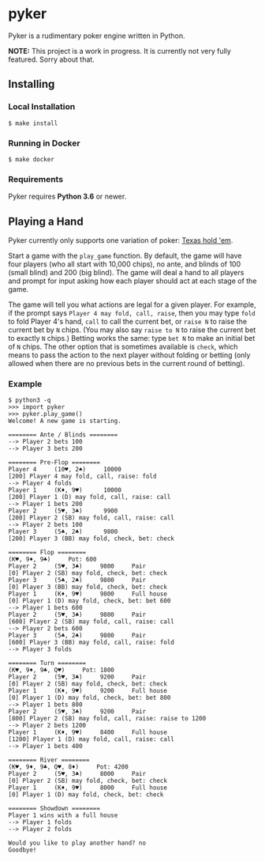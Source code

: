 # pyker

Pyker is a rudimentary poker engine written in Python.

**NOTE:** This project is a work in progress. It is currently not very fully featured. Sorry about that.

## Installing

### Local Installation

```
$ make install
```

### Running in Docker

```
$ make docker
```

### Requirements

Pyker requires **Python 3.6** or newer.

## Playing a Hand

Pyker currently only supports one variation of poker: [Texas hold 'em](https://en.wikipedia.org/wiki/Texas_hold_%27em).

Start a game with the `play_game` function. By default, the game will have four players (who all start with
10,000 chips), no ante, and blinds of 100 (small blind) and 200 (big blind). The game will deal a hand to all players 
and prompt for input asking how each player should act at each stage of the game.

The game will tell you what actions are legal for a given player. For example, if the prompt says `Player 4 may fold,
call, raise`, then you may type `fold` to fold Player 4's hand, `call` to call the current bet, or `raise N` to raise
the current bet by `N` chips. (You may also say `raise to N` to raise the current bet to exactly `N` chips.) Betting
works the same: type `bet N` to make an initial bet of `N` chips. The other option that is sometimes available is `check`,
which means to pass the action to the next player without folding or betting (only allowed when there are no previous
bets in the current round of betting).

### Example

```
$ python3 -q
>>> import pyker
>>> pyker.play_game()
Welcome! A new game is starting.

======== Ante / Blinds ========
--> Player 2 bets 100
--> Player 3 bets 200

======== Pre-Flop ========
Player 4     (10♥︎, 2♠︎)     10000 	 
[200] Player 4 may fold, call, raise: fold
--> Player 4 folds
Player 1     (K♦︎, 9♥︎)      10000 	 
[200] Player 1 (D) may fold, call, raise: call
--> Player 1 bets 200
Player 2     (5♥︎, 3♣)      9900 	 
[200] Player 2 (SB) may fold, call, raise: call
--> Player 2 bets 100
Player 3     (5♣, 2♣)      9800 	 
[200] Player 3 (BB) may fold, check, bet: check

======== Flop ========
(K♥︎, 9♦︎, 9♣)     Pot: 600
Player 2     (5♥︎, 3♣)     9800     Pair
[0] Player 2 (SB) may fold, check, bet: check
Player 3     (5♣, 2♣)     9800     Pair
[0] Player 3 (BB) may fold, check, bet: check
Player 1     (K♦︎, 9♥︎)     9800     Full house
[0] Player 1 (D) may fold, check, bet: bet 600
--> Player 1 bets 600
Player 2     (5♥︎, 3♣)     9800     Pair
[600] Player 2 (SB) may fold, call, raise: call
--> Player 2 bets 600
Player 3     (5♣, 2♣)     9800     Pair
[600] Player 3 (BB) may fold, call, raise: fold
--> Player 3 folds

======== Turn ========
(K♥︎, 9♦︎, 9♣, Q♥︎)     Pot: 1800
Player 2     (5♥︎, 3♣)     9200     Pair
[0] Player 2 (SB) may fold, check, bet: check
Player 1     (K♦︎, 9♥︎)     9200     Full house
[0] Player 1 (D) may fold, check, bet: bet 800 
--> Player 1 bets 800
Player 2     (5♥︎, 3♣)     9200     Pair
[800] Player 2 (SB) may fold, call, raise: raise to 1200 
--> Player 2 bets 1200
Player 1     (K♦︎, 9♥︎)     8400     Full house
[1200] Player 1 (D) may fold, call, raise: call
--> Player 1 bets 400

======== River ========
(K♥︎, 9♦︎, 9♣, Q♥︎, 8♦︎)     Pot: 4200
Player 2     (5♥︎, 3♣)     8000     Pair
[0] Player 2 (SB) may fold, check, bet: check
Player 1     (K♦︎, 9♥︎)     8000     Full house
[0] Player 1 (D) may fold, check, bet: check

======== Showdown ========
Player 1 wins with a full house
--> Player 1 folds
--> Player 2 folds

Would you like to play another hand? no
Goodbye!
```
